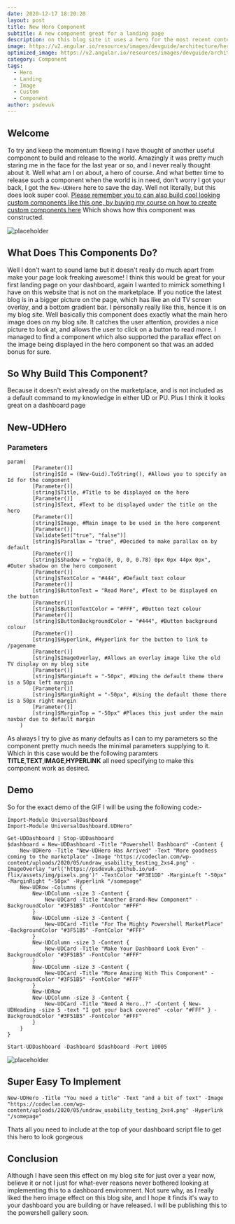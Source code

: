 ```yaml
---
date: 2020-12-17 18:20:20
layout: post
title: New Hero Component
subtitle: A new component great for a landing page
description: on this blog site it uses a hero for the most recent content to draw the user attention to the latest blog. I wanted to recreate this effect.
image: https://v2.angular.io/resources/images/devguide/architecture/hero-component.png
optimized_image: https://v2.angular.io/resources/images/devguide/architecture/hero-component.png
category: Component
tags:
  - Hero
  - Landing
  - Image
  - Custom
  - Component
author: psdevuk
---
```


## Welcome

To try and keep the momentum flowing I have thought of another useful component to build and release to the world. Amazingly it was pretty much staring me in the face for the last year or so, and I never really thought about it. Well what am I on about, a hero of course. And what better time to release such a component when the world is in need, don't worry I got your back, I got the ```New-UDHero``` here to save the day. Well not literally, but this does look super cool.
[Please remember you to can also build cool looking custom components like this one, by buying my course on how to create custom components here](https://psdevuk.github.io/ud-flix/Video-Course-With-Me/) Which shows how this component was constructed.

![placeholder](https://github.com/psDevUK/ud-flix/blob/master/assets/img/Hero.PNG?raw=true "Simple Demo")

## What Does This Components Do?

Well I don't want to sound lame but it doesn't really do much apart from make your page look freaking awesome! I think this would be great for your first landing page on your dashboard, again I wanted to mimick something I have on this website that is not on the marketplace. If you notice the latest blog is in a bigger picture on the page, which has like an old TV screen overlay, and a bottom gradient bar. I personally really like this, hence it is on my blog site. Well basically this component does exactly what the main hero image does on my blog site. It catches the user attention, provides a nice picture to look at, and allows the user to click on a button to read more. I managed to find a component which also supported the parallax effect on the image being displayed in the hero component so that was an added bonus for sure.

## So Why Build This Component?

Because it doesn't exist already on the marketplace, and is not included as a default command to my knowledge in either UD or PU. Plus I think it looks great on a dashboard page

## New-UDHero

### Parameters
```
param(
        [Parameter()]
        [string]$Id = (New-Guid).ToString(), #Allows you to specify an Id for the component
        [Parameter()]
        [string]$Title, #Title to be displayed on the hero
        [Parameter()]
        [string]$Text, #Text to be displayed under the title on the hero
        [Parameter()]
        [string]$Image, #Main image to be used in the hero component
        [Parameter()]
        [ValidateSet("true", "false")]
        [string]$Parallax = "true", #Decided to make parallax on by default 
        [Parameter()]
        [string]$Shadow = "rgba(0, 0, 0, 0.78) 0px 0px 44px 0px", #Outer shadow on the hero component
        [Parameter()]
        [string]$TextColor = "#444", #Default text colour
        [Parameter()]
        [string]$ButtonText = "Read More", #Text to be displayed on the button
        [Parameter()]
        [string]$ButtonTextColor = "#FFF", #Button tezt colour
        [Parameter()]
        [string]$ButtonBackgroundColor = "#444", #Button background colour
        [Parameter()]
        [string]$Hyperlink, #Hyperlink for the button to link to /pagename
        [Parameter()]
        [string]$ImageOverlay, #Allows an overlay image like the old TV display on my blog site
        [Parameter()]
        [string]$MarginLeft = "-50px", #Using the default theme there is a 50px left margin 
        [Parameter()]
        [string]$MarginRight = "-50px", #Using the default theme there is a 50px right margin
        [Parameter()]
        [string]$MarginTop = "-50px" #Places this just under the main navbar due to default margin
    )
```

 As always I try to give as many defaults as I can to my parameters so the component pretty much needs the minimal parameters supplying to it. Which in this case would be the following paramters **TITLE**,**TEXT**,**IMAGE**,**HYPERLINK** all need specifying to make this component work as desired.

## Demo

So for the exact demo of the GIF I will be using the following code:-

```
Import-Module UniversalDashboard
Import-Module UniversalDashboard.UDHero"

Get-UDDashboard | Stop-UDDashboard
$dashboard = New-UDDashboard -Title "Powershell Dashboard" -Content {
    New-UDHero -Title "New-UDHero Has Arrived" -Text "More goodness coming to the marketplace" -Image "https://codeclan.com/wp-content/uploads/2020/05/undraw_usability_testing_2xs4.png" -ImageOverlay "url('https://psdevuk.github.io/ud-flix/assets/img/pixels.png')" -TextColor "#F3E1DD" -MarginLeft "-50px" -MarginRight "-50px" -Hyperlink "/somepage"
    New-UDRow -Columns {
        New-UDColumn -size 3 -Content {
            New-UDCard -Title "Another Brand-New Component" -BackgroundColor "#3F51B5" -FontColor "#FFF"
        }
        New-UDColumn -size 3 -Content {
            New-UDCard -Title "For The Mighty Powershell MarketPlace" -BackgroundColor "#3F51B5" -FontColor "#FFF"
        }
        New-UDColumn -size 3 -Content {
            New-UDCard -Title "Make Your Dashboard Look Even" -BackgroundColor "#3F51B5" -FontColor "#FFF"
        }
        New-UDColumn -size 3 -Content {
            New-UDCard -Title "More Amazing With This Component" -BackgroundColor "#3F51B5" -FontColor "#FFF"
        }
        New-UDRow
        New-UDColumn -size 3 -Content {
            New-UDCard -Title "Need A Hero..?" -Content { New-UDHeading -size 5 -text "I got your back covered" -color "#FFF" } -BackgroundColor "#3F51B5" -FontColor "#FFF"
        }
    }
}

Start-UDDashboard -Dashboard $dashboard -Port 10005
```
![placeholder](https://github.com/psDevUK/ud-flix/blob/master/assets/img/UDHero.gif?raw=true "Simple Demo")

## Super Easy To Implement

```
New-UDHero -Title "You need a title" -Text "and a bit of text" -Image "https://codeclan.com/wp-content/uploads/2020/05/undraw_usability_testing_2xs4.png" -Hyperlink "/somepage"
```
Thats all you need to include at the top of your dashboard script file to get this hero to look gorgeous

## Conclusion

Although I have seen this effect on my blog site for just over a year now, believe it or not I just for what-ever reasons never bothered looking at implementing this to a dashboard environment. Not sure why, as I really liked the hero image effect on this blog site, and I hope it finds it's way to your dashboard you are building or have released. I will be publishing this to the powershell gallery soon.
